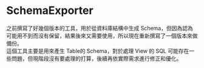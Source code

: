 # SchemaExporter

之前撰寫了好幾個版本的工具，用於從資料庫結構中生成 Schema，但因為認為可能用不到而沒有保留，結果後來又需要使用，所以現在重新撰寫了一個版本來做備份。  
這個工具主要是用來產生 Table的 Schema，對於處理 View 的 SQL 可能存在一些問題，但現階段沒有要處理的打算，後續再依實際需求進行修正和優化。